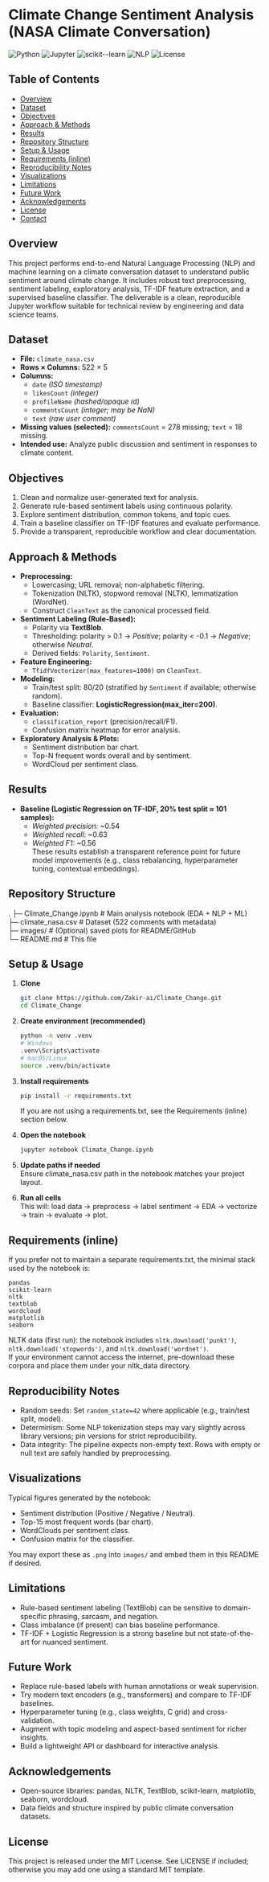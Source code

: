 # Climate Change Sentiment Analysis (NASA Climate Conversation)

![Python](https://img.shields.io/badge/Python-3.9%2B-blue)
![Jupyter](https://img.shields.io/badge/Notebook-Jupyter-orange)
![scikit--learn](https://img.shields.io/badge/ML-scikit--learn-green)
![NLP](https://img.shields.io/badge/NLP-TextBlob%20%7C%20NLTK-lightgrey)
![License](https://img.shields.io/badge/License-MIT-informational)

## Table of Contents
- [Overview](#overview)
- [Dataset](#dataset)
- [Objectives](#objectives)
- [Approach & Methods](#approach--methods)
- [Results](#results)
- [Repository Structure](#repository-structure)
- [Setup & Usage](#setup--usage)
- [Requirements (inline)](#requirements-inline)
- [Reproducibility Notes](#reproducibility-notes)
- [Visualizations](#visualizations)
- [Limitations](#limitations)
- [Future Work](#future-work)
- [Acknowledgements](#acknowledgements)
- [License](#license)
- [Contact](#contact)

## Overview
This project performs end-to-end Natural Language Processing (NLP) and machine learning on a climate conversation dataset to understand public sentiment around climate change. It includes robust text preprocessing, sentiment labeling, exploratory analysis, TF-IDF feature extraction, and a supervised baseline classifier. The deliverable is a clean, reproducible Jupyter workflow suitable for technical review by engineering and data science teams.

## Dataset
- **File:** `climate_nasa.csv`  
- **Rows × Columns:** 522 × 5  
- **Columns:**
  - `date` *(ISO timestamp)*  
  - `likesCount` *(integer)*  
  - `profileName` *(hashed/opaque id)*  
  - `commentsCount` *(integer; may be NaN)*  
  - `text` *(raw user comment)*  
- **Missing values (selected):** `commentsCount` = 278 missing; `text` = 18 missing.  
- **Intended use:** Analyze public discussion and sentiment in responses to climate content.

## Objectives
1. Clean and normalize user-generated text for analysis.  
2. Generate rule-based sentiment labels using continuous polarity.  
3. Explore sentiment distribution, common tokens, and topic cues.  
4. Train a baseline classifier on TF-IDF features and evaluate performance.  
5. Provide a transparent, reproducible workflow and clear documentation.

## Approach & Methods
- **Preprocessing:**  
  - Lowercasing; URL removal; non-alphabetic filtering.  
  - Tokenization (NLTK), stopword removal (NLTK), lemmatization (WordNet).  
  - Construct `CleanText` as the canonical processed field.
- **Sentiment Labeling (Rule-Based):**  
  - Polarity via **TextBlob**.  
  - Thresholding: polarity > 0.1 → *Positive*; polarity < -0.1 → *Negative*; otherwise *Neutral*.  
  - Derived fields: `Polarity`, `Sentiment`.
- **Feature Engineering:**  
  - `TfidfVectorizer(max_features=1000)` on `CleanText`.
- **Modeling:**  
  - Train/test split: 80/20 (stratified by `Sentiment` if available; otherwise random).  
  - Baseline classifier: **LogisticRegression(max_iter=200)**.  
- **Evaluation:**  
  - `classification_report` (precision/recall/F1).  
  - Confusion matrix heatmap for error analysis.  
- **Exploratory Analysis & Plots:**  
  - Sentiment distribution bar chart.  
  - Top-N frequent words overall and by sentiment.  
  - WordCloud per sentiment class.

## Results
- **Baseline (Logistic Regression on TF-IDF, 20% test split ≈ 101 samples):**  
  - *Weighted precision:* ~0.54  
  - *Weighted recall:* ~0.63  
  - *Weighted F1:* ~0.56  
These results establish a transparent reference point for future model improvements (e.g., class rebalancing, hyperparameter tuning, contextual embeddings).

## Repository Structure
.
├─ Climate_Change.ipynb # Main analysis notebook (EDA + NLP + ML)  
├─ climate_nasa.csv # Dataset (522 comments with metadata)  
├─ images/ # (Optional) saved plots for README/GitHub  
└─ README.md # This file  

## Setup & Usage
1. **Clone**
   ```bash
   git clone https://github.com/Zakir-ai/Climate_Change.git
   cd Climate_Change
   ```

2. **Create environment (recommended)**
   ```bash
   python -m venv .venv
   # Windows
   .venv\Scripts\activate
   # macOS/Linux
   source .venv/bin/activate
   ```

3. **Install requirements**
   ```bash
   pip install -r requirements.txt
   ```
   If you are not using a requirements.txt, see the Requirements (inline) section below.

4. **Open the notebook**
   ```bash
   jupyter notebook Climate_Change.ipynb
   ```

5. **Update paths if needed**  
   Ensure climate_nasa.csv path in the notebook matches your project layout.

6. **Run all cells**  
   This will: load data → preprocess → label sentiment → EDA → vectorize → train → evaluate → plot.

## Requirements (inline)
If you prefer not to maintain a separate requirements.txt, the minimal stack used by the notebook is:
```
pandas
scikit-learn
nltk
textblob
wordcloud
matplotlib
seaborn
```
NLTK data (first run): the notebook includes `nltk.download('punkt')`, `nltk.download('stopwords')`, and `nltk.download('wordnet')`.  
If your environment cannot access the internet, pre-download these corpora and place them under your nltk_data directory.

## Reproducibility Notes
- Random seeds: Set `random_state=42` where applicable (e.g., train/test split, model).  
- Determinism: Some NLP tokenization steps may vary slightly across library versions; pin versions for strict reproducibility.  
- Data integrity: The pipeline expects non-empty text. Rows with empty or null text are safely handled by preprocessing.  

## Visualizations
Typical figures generated by the notebook:
- Sentiment distribution (Positive / Negative / Neutral).  
- Top-15 most frequent words (bar chart).  
- WordClouds per sentiment class.  
- Confusion matrix for the classifier.  

You may export these as `.png` into `images/` and embed them in this README if desired.

## Limitations
- Rule-based sentiment labeling (TextBlob) can be sensitive to domain-specific phrasing, sarcasm, and negation.  
- Class imbalance (if present) can bias baseline performance.  
- TF-IDF + Logistic Regression is a strong baseline but not state-of-the-art for nuanced sentiment.  

## Future Work
- Replace rule-based labels with human annotations or weak supervision.  
- Try modern text encoders (e.g., transformers) and compare to TF-IDF baselines.  
- Hyperparameter tuning (e.g., class weights, C grid) and cross-validation.  
- Augment with topic modeling and aspect-based sentiment for richer insights.  
- Build a lightweight API or dashboard for interactive analysis.  

## Acknowledgements
- Open-source libraries: pandas, NLTK, TextBlob, scikit-learn, matplotlib, seaborn, wordcloud.  
- Data fields and structure inspired by public climate conversation datasets.  

## License
This project is released under the MIT License. See LICENSE if included; otherwise you may add one using a standard MIT template.

